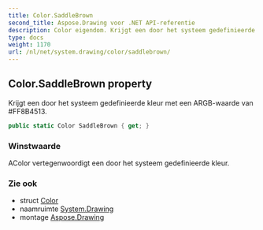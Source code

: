 ```yaml
---
title: Color.SaddleBrown
second_title: Aspose.Drawing voor .NET API-referentie
description: Color eigendom. Krijgt een door het systeem gedefinieerde kleur met een ARGBwaarde van FF8B4513.
type: docs
weight: 1170
url: /nl/net/system.drawing/color/saddlebrown/
---
```

## Color.SaddleBrown property

Krijgt een door het systeem gedefinieerde kleur met een ARGB-waarde van #FF8B4513.

```csharp
public static Color SaddleBrown { get; }
```

### Winstwaarde

AColor vertegenwoordigt een door het systeem gedefinieerde kleur.

### Zie ook

* struct [Color](../)
* naamruimte [System.Drawing](../../color/)
* montage [Aspose.Drawing](../../../)


